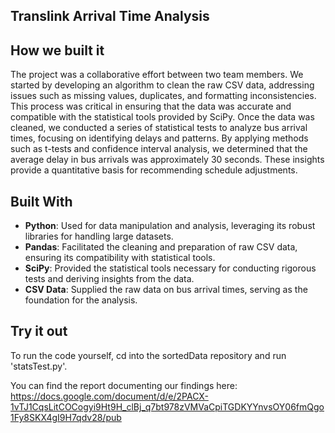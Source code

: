 ## Translink Arrival Time Analysis

## How we built it 
The project was a collaborative effort between two team members. We started by developing an algorithm to clean the raw CSV data, addressing issues such as missing values, duplicates, and formatting inconsistencies. This process was critical in ensuring that the data was accurate and compatible with the statistical tools provided by SciPy. Once the data was cleaned, we conducted a series of statistical tests to analyze bus arrival times, focusing on identifying delays and patterns. By applying methods such as t-tests and confidence interval analysis, we determined that the average delay in bus arrivals was approximately 30 seconds. These insights provide a quantitative basis for recommending schedule adjustments.

## Built With
- **Python**: Used for data manipulation and analysis, leveraging its robust libraries for handling large datasets.
- **Pandas**: Facilitated the cleaning and preparation of raw CSV data, ensuring its compatibility with statistical tools.
- **SciPy**: Provided the statistical tools necessary for conducting rigorous tests and deriving insights from the data.
- **CSV Data**: Supplied the raw data on bus arrival times, serving as the foundation for the analysis.

## Try it out
To run the code yourself, cd into the sortedData repository and run 'statsTest.py'.  
  
You can find the report documenting our findings here: https://docs.google.com/document/d/e/2PACX-1vTJ1CqsLitCOCogyi9Ht9H_clBj_q7bt978zVMVaCpiTGDKYYnvsOY06fmQgo1Fy8SKX4gI9H7qdv28/pub 
